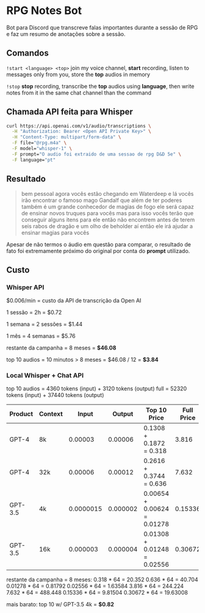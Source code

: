# RPG Notes Bot
Bot para Discord que transcreve falas importantes durante a sessão de RPG e faz um resumo de anotações sobre a sessão.

## Comandos
`!start <language> <top>`
join my voice channel, **start** recording, listen to messages only from you, store the **top** audios in memory

`!stop`
**stop** recording, transcribe the **top** audios using **language**, then write notes from it in the same chat channel than the command

## Chamada API feita para Whisper
```bash
curl https://api.openai.com/v1/audio/transcriptions \
  -H "Authorization: Bearer <Open API Private Key>" \
  -H "Content-Type: multipart/form-data" \
  -F file="@rpg.m4a" \
  -F model="whisper-1" \
  -F prompt="O audio foi extraido de uma sessao de rpg D&D 5e" \
  -F language="pt"
```

## Resultado
> bem pessoal agora vocês estão chegando em Waterdeep e lá vocês irão encontrar o famoso mago Gandalf que além de ter poderes também é um grande conhecedor de magias de fogo ele será capaz de ensinar novos truques para vocês mas para isso vocês terão que conseguir alguns itens para ele então não encontrem antes de terem seis rabos de dragão e um olho de beholder aí então ele irá ajudar a ensinar magias para vocês

Apesar de não termos o áudio em questão para comparar, o resultado de fato foi extremamente próximo do original por conta do **prompt** utilizado.

## Custo
### Whisper API
$0.006/min = custo da API de transcrição da Open AI

1 sessão = 2h = $0.72

1 semana = 2 sessões = $1.44

1 mês = 4 semanas = $5.76

restante da campanha = 8 meses = **\$46.08**

top 10 audios = 10 minutos > 8 meses = $46.08 / 12 = **\$3.84**

### Local Whisper + Chat API
top 10 audios = 4360 tokens (input) + 3120 tokens (output)
full = 52320 tokens (input) + 37440 tokens (output)

| Product | Context | Input     | Output   | Top 10 Price                | Full Price |
|---------|---------|-----------|----------|-----------------------------|------------|
| GPT-4   | 8k      | 0.00003   | 0.00006  | 0.1308 + 0.1872   = 0.318   | 3.816      |
| GPT-4   | 32k     | 0.00006   | 0.00012  | 0.2616 + 0.3744   = 0.636   | 7.632      |
| GPT-3.5 | 4k      | 0.0000015 | 0.000002 | 0.00654 + 0.00624 = 0.01278 | 0.15336    |
| GPT-3.5 | 16k     | 0.000003  | 0.000004 | 0.01308 + 0.01248 = 0.02556 | 0.30672    |

restante da campanha = 8 meses:
0.318 * 64 = 20.352
0.636 * 64 = 40.704
0.01278 * 64 = 0.81792
0.02556 * 64 = 1.63584
3.816 * 64 = 244.224
7.632 * 64 = 488.448
0.15336 * 64 = 9.81504
0.30672 * 64 = 19.63008

mais barato: top 10 w/ GPT-3.5 4k = **\$0.82**
